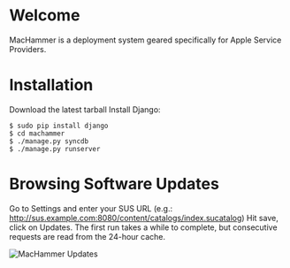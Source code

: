 Welcome
=======
MacHammer is a deployment system geared specifically for Apple Service Providers.

Installation
============
Download the latest tarball
Install Django:
	
	$ sudo pip install django
	$ cd machammer
	$ ./manage.py syncdb
	$ ./manage.py runserver


Browsing Software Updates
=========================
Go to Settings and enter your SUS URL (e.g.: http://sus.example.com:8080/content/catalogs/index.sucatalog)
Hit save, click on Updates.
The first run takes a while to complete, but consecutive requests are read from the 24-hour cache.

![MacHammer Updates](http://unflyingobject.com/tmp/mh-updates.png)